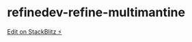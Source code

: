 # refinedev-refine-multimantine

[Edit on StackBlitz ⚡️](https://stackblitz.com/edit/refinedev-refine-9sshwj)